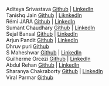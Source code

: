 Aditeya Srivastava [Github](https://github.com/aditeyaS) | [LinkedIn](https://www.linkedin.com/in/aditeyaaaa/)
</br>
Tanishq Jain [Github](https://github.com/tanishqj-19) | [LiknkedIn](https://www.linkedin.com/in/tanishq-jain-823427226/)
</br>
Rémi JARA [Github](https://github.com/icepick4) | [LinkedIn](https://www.linkedin.com/in/remijara/)
</br>
Sumant Chaudhary [Github](https://github.com/sumant7) | [LinkedIn](https://www.linkedin.com/in/sumant-chaudhary-276011200/)
</br>
Sejal Bansal [Github](https://github.com/sejal-bansal) | [LinkedIn](https://www.linkedin.com/in/sejalbansal/)
</br>
Arjun Pandit [Github](https://github.com/arjunpndt) | [LinkedIn](https://www.linkedin.com/in/arjunpandit/)
</br>
Dhruv puri [Github](https://github.com/GettingWeirdKnowledge)
</br>
S Maheshwar [Github](https://github.com/Maheshwar-S) | [LinkedIn](https://www.linkedin.com/in/maheshwar-s-025539278/)
</br>
Guilherme Orcezi [Github](https://github.com/guilhermeorcezi) | [LinkedIn](https://www.linkedin.com/in/guilhermeorcezi/)
</br>
Abdul Rehan [Github](https://github.com/abrehan2) | [LinkedIn](https://www.linkedin.com/in/abrehan/)
</br>
Sharanya Chakraborty [Github](https://github.com/destryptor) | [LinkedIn](https://www.linkedin.com/in/sharanya-chakraborty/)
</br>
Viral Parmar [Github](https://github.com/coder-bat)
</br>
